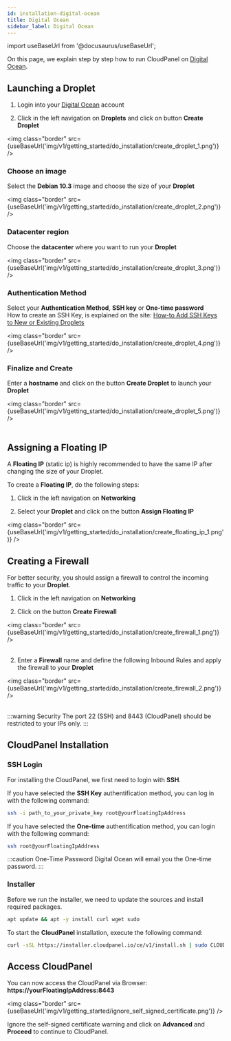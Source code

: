```yaml
---
id: installation-digital-ocean
title: Digital Ocean
sidebar_label: Digital Ocean
---
```


import useBaseUrl from '@docusaurus/useBaseUrl';

On this page, we explain step by step how to run CloudPanel on [Digital Ocean](https://www.digitalocean.com/).

## Launching a Droplet

1) Login into your [Digital Ocean](https://cloud.digitalocean.com/login) account <br />

2) Click in the left navigation on **Droplets** and click on button **Create Droplet**

<img class="border" src={useBaseUrl('img/v1/getting_started/do_installation/create_droplet_1.png')} />

### Choose an image

Select the **Debian 10.3** image and choose the size of your **Droplet**

<img class="border" src={useBaseUrl('img/v1/getting_started/do_installation/create_droplet_2.png')} />

### Datacenter region

Choose the **datacenter** where you want to run your **Droplet**

<img class="border" src={useBaseUrl('img/v1/getting_started/do_installation/create_droplet_3.png')} /> 

### Authentication Method

Select your **Authentication Method**, **SSH key** or **One-time password** <br />
How to create an SSH Key, is explained on the site: [How-to Add SSH Keys to New or Existing Droplets](https://www.digitalocean.com/docs/droplets/how-to/add-ssh-keys/)

<img class="border" src={useBaseUrl('img/v1/getting_started/do_installation/create_droplet_4.png')} />

### Finalize and Create

Enter a **hostname** and click on the button **Create Droplet** to launch your **Droplet**

<img class="border" src={useBaseUrl('img/v1/getting_started/do_installation/create_droplet_5.png')} /> <br /><br />

## Assigning a Floating IP

A **Floating IP** (static ip) is highly recommended to have the same IP after changing the size of your Droplet.

To create a **Floating IP**, do the following steps:

1) Click in the left navigation on **Networking**

2) Select your **Droplet** and click on the button **Assign Floating IP**

<img class="border" src={useBaseUrl('img/v1/getting_started/do_installation/create_floating_ip_1.png')} />

## Creating a Firewall

For better security, you should assign a firewall to control the incoming traffic to your **Droplet**.

1) Click in the left navigation on **Networking**

2) Click on the button **Create Firewall**

<img class="border" src={useBaseUrl('img/v1/getting_started/do_installation/create_firewall_1.png')} /> <br /><br />

2) Enter a **Firewall** name and define the following Inbound Rules and apply the firewall to your **Droplet**

<img class="border" src={useBaseUrl('img/v1/getting_started/do_installation/create_firewall_2.png')} /> <br /><br />

:::warning Security
The port 22 (SSH) and 8443 (CloudPanel) should be restricted to your IPs only.
:::

## CloudPanel Installation

### SSH Login

For installing the CloudPanel, we first need to login with **SSH**.

If you have selected the **SSH Key** authentification method, you can log in with the following command:

```bash
ssh -i path_to_your_private_key root@yourFloatingIpAddress
```

If you have selected the **One-time** authentification method, you can login with the following command:

```bash
ssh root@yourFloatingIpAddress
```

:::caution One-Time Password
Digital Ocean will email you the One-time password.
:::

### Installer

Before we run the installer, we need to update the sources and install required packages.

```bash
apt update && apt -y install curl wget sudo
```

To start the **CloudPanel** installation, execute the following command:

```bash
curl -sSL https://installer.cloudpanel.io/ce/v1/install.sh | sudo CLOUD=do bash
```

## Access CloudPanel

You can now access the CloudPanel via Browser: **https://yourFloatingIpAddress:8443**

<img class="border" src={useBaseUrl('img/v1/getting_started/ignore_self_signed_certificate.png')} />

Ignore the self-signed certificate warning and click on **Advanced** and **Proceed** to continue to CloudPanel.